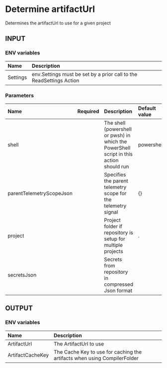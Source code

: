 # Determine artifactUrl
Determines the artifactUrl to use for a given project

## INPUT

### ENV variables
| Name | Description |
| :-- | :-- |
| Settings | env.Settings must be set by a prior call to the ReadSettings Action |

### Parameters
| Name | Required | Description | Default value |
| :-- | :-: | :-- | :-- |
| shell | | The shell (powershell or pwsh) in which the PowerShell script in this action should run | powershell |
| parentTelemetryScopeJson | | Specifies the parent telemetry scope for the telemetry signal | {} |
| project | | Project folder if repository is setup for multiple projects | . |
| secretsJson | | Secrets from repository in compressed Json format | |

## OUTPUT

### ENV variables
| Name | Description |
| :-- | :-- |
| ArtifactUrl | The ArtifactUrl to use |
| ArtifactCacheKey | The Cache Key to use for caching the artifacts when using CompilerFolder |

